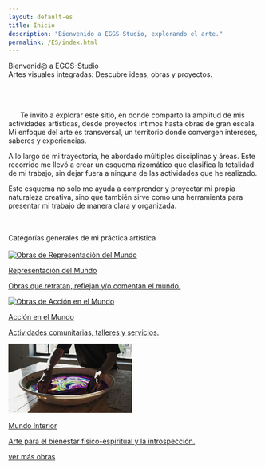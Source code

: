 ```yaml
---
layout: default-es
title: Inicio
description: "Bienvenido a EGGS-Studio, explorando el arte."
permalink: /ES/index.html
---
```

<div class="titulo">Bienvenid@ a EGGS-Studio</div>

<div class="subtitulo">Artes visuales integradas: Descubre ideas, obras y proyectos.</div>
<br><br><br>
<!-- Párrafo 1 -->
<p class="parrafo">
  &nbsp;&nbsp;&nbsp;&nbsp;&nbsp;&nbsp;Te invito a explorar este sitio, en donde comparto la amplitud de mis actividades artísticas, desde proyectos íntimos hasta obras de gran escala. Mi enfoque del arte es transversal, un territorio donde convergen intereses, saberes y experiencias.
</p>
<!-- Párrafo 2 -->
<p class="parrafo">
  A lo largo de mi trayectoria, he abordado múltiples disciplinas y áreas. Este recorrido me llevó a crear un esquema rizomático que clasifica la 
  totalidad de mi trabajo, sin dejar fuera a ninguna de las actividades que he realizado.
</p>
<!-- Párrafo 3 -->
<p class="parrafo">
  Este esquema no solo me ayuda a comprender y proyectar mi propia naturaleza creativa, sino que 
  también sirve como una herramienta para presentar mi trabajo de manera clara y organizada.
</p>
<br><br>
<div class="subtitulo">Categorías generales de mi práctica artística</div>
<br>
<div class="button-container">
  <a href="mundo-exterior.html" class="fancy-button">
    <div class="button-content">
      <img src="/assets/img/ES-inicio - representacion del mundo.gif" alt="Obras de Representación del Mundo">
      <p class="title">Representación del Mundo</p>
      <p class="subtitle">Obras que retratan, reflejan y/o comentan el mundo.</p>
    </div>
  </a>

  <a href="accion.html" class="fancy-button">
    <div class="button-content">
      <img src="/assets/img/index---gif--accion-en-el-mundo.gif" alt="Obras de Acción en el Mundo">
      <p class="title">Acción en el Mundo</p>
      <p class="subtitle">Actividades comunitarias, talleres y servicios.</p>
    </div>
  </a>

  <a href="interior.html" class="fancy-button">
    <div class="button-content">
      <img src="/assets/img/ES-inicio---mundo-interior.gif" alt="Exploración del Mundo Interior">
      <p class="title">Mundo Interior</p>
      <p class="subtitle">Arte para el bienestar fisico-espiritual y la introspección.</p>
    </div>
  </a>
</div>

<a href="exhibiciones.html" class="enlace">ver más obras</a>
